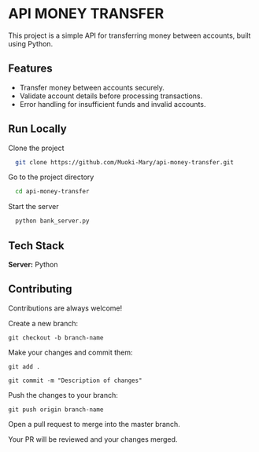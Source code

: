 # API MONEY TRANSFER

This project is a simple API for transferring money between accounts, built using Python.

## Features

- Transfer money between accounts securely.
- Validate account details before processing transactions.
- Error handling for insufficient funds and invalid accounts.

## Run Locally

Clone the project

```bash
  git clone https://github.com/Muoki-Mary/api-money-transfer.git
```

Go to the project directory

```bash
  cd api-money-transfer
```

Start the server

```bash
  python bank_server.py
```

## Tech Stack

**Server:** Python

## Contributing

Contributions are always welcome!

Create a new branch:

```
git checkout -b branch-name
```

Make your changes and commit them:

```
git add .
```

```
git commit -m "Description of changes"
```

Push the changes to your branch:

```
git push origin branch-name
```

Open a pull request to merge into the master branch.

Your PR will be reviewed and your changes merged.
